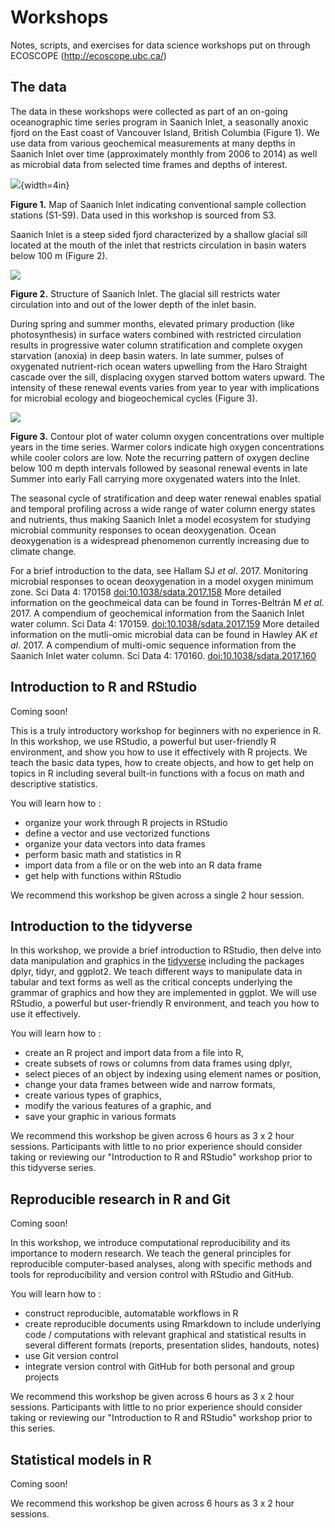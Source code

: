 # Workshops
Notes, scripts, and exercises for data science workshops put on through ECOSCOPE (http://ecoscope.ubc.ca/)

## The data
The data in these workshops were collected as part of an on-going oceanographic time series program in Saanich Inlet, a seasonally anoxic fjord on the East coast of Vancouver Island, British Columbia (Figure 1). We use data from various geochemical measurements at many depths in Saanich Inlet over time (approximately monthly from 2006 to 2014) as well as microbial data from selected time frames and depths of interest.

![](https://github.com/EDUCE-UBC/workshops/blob/master/images/Saanich.png){width=4in}

**Figure 1.** Map of Saanich Inlet indicating conventional sample collection stations (S1-S9). Data used in this workshop is sourced from S3.

Saanich Inlet is a steep sided fjord characterized by a shallow glacial sill located at the mouth of the inlet that restricts circulation in basin waters below 100 m (Figure 2).

![](https://github.com/EDUCE-UBC/workshops/blob/master/images/Inlet_structure.png)

**Figure 2.** Structure of Saanich Inlet. The glacial sill restricts water circulation into and out of the lower depth of the inlet basin.

During spring and summer months, elevated primary production (like photosynthesis) in surface waters combined with restricted circulation results in progressive water column stratification and complete oxygen starvation (anoxia) in deep basin waters. In late summer, pulses of oxygenated nutrient-rich ocean waters upwelling from the Haro Straight cascade over the sill, displacing oxygen starved bottom waters upward. The intensity of these renewal events varies from year to year with implications for microbial ecology and biogeochemical cycles (Figure 3). 

![](https://github.com/EDUCE-UBC/workshops/blob/master/images/oxygen_timeseries.png)

**Figure 3.** Contour plot of water column oxygen concentrations over multiple years in the time series. Warmer colors indicate high oxygen concentrations while cooler colors are low. Note the recurring pattern of oxygen decline below 100 m depth intervals followed by seasonal renewal events in late Summer into early Fall carrying more oxygenated waters into the Inlet. 

The seasonal cycle of stratification and deep water renewal enables spatial and temporal profiling across a wide range of water column energy states and nutrients, thus making Saanich Inlet a model ecosystem for studying microbial community responses to ocean deoxygenation. Ocean deoxygenation is a widespread phenomenon currently increasing due to climate change. 

For a brief introduction to the data, see Hallam SJ *et al*. 2017. Monitoring microbial responses to ocean deoxygenation in a model oxygen minimum zone. Sci Data 4: 170158 [doi:10.1038/sdata.2017.158](https://www.nature.com/articles/sdata2017158) More detailed information on the geochmeical data can be found in Torres-Beltrán M *et al*. 2017. A compendium of geochemical information from the Saanich Inlet water column. Sci Data 4: 170159. [doi:10.1038/sdata.2017.159](https://www.nature.com/articles/sdata2017159) More detailed information on the mutli-omic microbial data can be found in Hawley AK *et al*. 2017. A compendium of multi-omic sequence information from the Saanich Inlet water column. Sci Data 4: 170160. [doi:10.1038/sdata.2017.160](https://www.nature.com/articles/sdata2017160)

## Introduction to R and RStudio
Coming soon!

This is a truly introductory workshop for beginners with no experience in R. In this workshop, we use RStudio, a powerful but user-friendly R environment, and show you how to use it effectively with R projects. We teach the basic data types, how to create objects, and how to get help on topics in R including several built-in functions with a focus on math and descriptive statistics.

You will learn how to :

* organize your work through R projects in RStudio
* define a vector and use vectorized functions
* organize your data vectors into data frames
* perform basic math and statistics in R
* import data from a file or on the web into an R data frame
* get help with functions within RStudio

We recommend this workshop be given across a single 2 hour session.

## Introduction to the tidyverse
In this workshop, we provide a brief introduction to RStudio, then delve into data manipulation and graphics in the [tidyverse](https://www.tidyverse.org/) including the packages dplyr, tidyr, and ggplot2. We teach different ways to manipulate data in tabular and text forms as well as the critical concepts underlying the grammar of graphics and how they are implemented in ggplot. We will use RStudio, a powerful but user-friendly R environment, and teach you how to use it effectively.

You will learn how to :

* create an R project and import data from a file into R,
* create subsets of rows or columns from data frames using dplyr,
* select pieces of an object by indexing using element names or position,
* change your data frames between wide and narrow formats,
* create various types of graphics,
* modify the various features of a graphic, and
* save your graphic in various formats

We recommend this workshop be given across 6 hours as 3 x 2 hour sessions. Participants with little to no prior experience should consider taking or reviewing our "Introduction to R and RStudio" workshop prior to this tidyverse series.

## Reproducible research in R and Git
Coming soon!

In this workshop, we introduce computational reproducibility and its importance to modern research. We teach the general principles for reproducible computer-based analyses, along with specific methods and tools for reproducibility and version control with RStudio and GitHub.

You will learn how to :

* construct reproducible, automatable workflows in R
* create reproducible documents using Rmarkdown to include underlying code / computations with relevant graphical and statistical results in several different formats (reports, presentation slides, handouts, notes)
* use Git version control
* integrate version control with GitHub for both personal and group projects

We recommend this workshop be given across 6 hours as 3 x 2 hour sessions. Participants with little to no prior experience should consider taking or reviewing our "Introduction to R and RStudio" workshop prior to this series.

## Statistical models in R
Coming soon!

We recommend this workshop be given across 6 hours as 3 x 2 hour sessions.
